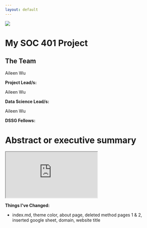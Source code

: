 ```yaml
---
layout: default
---
```


<img src="{{ site.url }}{{ site.baseurl }}/assets/img/sociology.jpg.webp">


# My SOC 401 Project

## The Team

Aileen Wu

**Project Lead/s:**

Aileen Wu

**Data Science Lead/s:** 

Aileen Wu

**DSSG Fellows:** 

# Abstract or executive summary

<iframe src="https://docs.google.com/spreadsheets/d/e/2PACX-1vT6q6Pl5O9mn6QPAAVlsqWPUnwXlZveJF0LPg7_aVAsrMVav-NVVcctC8702pHu6QnyMlgdbJdAhraR/pubhtml?gid=0&amp;single=true&amp;widget=true&amp;headers=false"></iframe>

**Things I've Changed:**

- index.md, theme color, about page, deleted method pages 1 & 2, inserted google sheet, domain, website title
